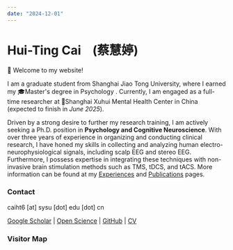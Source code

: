 ```yaml
---
date: "2024-12-01"
---
```


# Hui-Ting Cai    (蔡慧婷)

🤗 Welcome to my website!

I am a graduate student from Shanghai Jiao Tong University, where I earned my 🎓Master's degree in Psychology . Currently, I am engaged as a full-time researcher at 🏥Shanghai Xuhui Mental Health Center in China (expected to finish in *June 2025*).

Driven by a strong desire to further my research training, I am actively seeking a Ph.D. position in **Psychology and Cognitive Neuroscience**. With over three years of experience in organizing and conducting clinical research, I have honed my skills in collecting and analyzing human electro-neurophysiological signals, including scalp EEG and stereo EEG. Furthermore, I possess expertise in integrating these techniques with non-invasive brain stimulation methods such as TMS, tDCS, and tACS. More information can be found at my <u>[Experiences](/experiences)</u> and <u>[Publications](/publications)</u> pages.

### Contact

caiht6 \[at\] sysu \[dot\] edu \[dot\] cn

[Google Scholar](https://scholar.google.cz/citations?hl=zh-CN&user=fpRmwZQAAAAJ&view_op=list_works&sortby=pubdate) \| [Open Science](https://osf.io/m9c5h/) \| [GitHub](https://github.com/caiht6) | [CV](https://github.com/caiht6/caiht6.com/blob/main/share/cv_caiht_2024nov.pdf)

### Visitor Map 
<script type='text/javascript' id='clustrmaps' src='//cdn.clustrmaps.com/map_v2.js?cl=a8dffc&w=a&t=n&d=5pFfhmDea_K-vEYS7HImvCSaqcQtpCC7veF2cALzKYg&co=ffffff&cmo=f0c75d&cmn=c4483d&ct=1a1a1a'></script>
